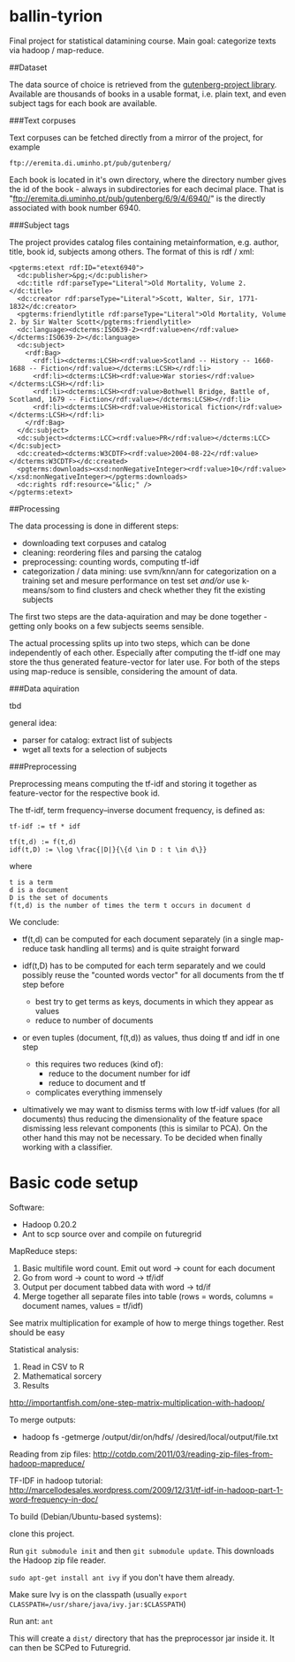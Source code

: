 ballin-tyrion
=============

Final project for statistical datamining course. 
Main goal: categorize texts via hadoop / map-reduce.

##Dataset

The data source of choice is retrieved from the
[gutenberg-project library](http://www.gutenberg.org/).
Available are thousands of books in a usable format, i.e. plain text, and
even subject tags for each book are available.

###Text corpuses

Text corpuses can be fetched directly from a mirror of the project, for example

	ftp://eremita.di.uminho.pt/pub/gutenberg/

Each book is located in it's own directory, where the directory number gives the
id of the book - always in subdirectories for each decimal place.
That is "ftp://eremita.di.uminho.pt/pub/gutenberg/6/9/4/6940/" is the directly
associated with book number 6940.

###Subject tags

The project provides catalog files containing metainformation, e.g. author,
title, book id, subjects among others.
The format of this is rdf / xml:

	<pgterms:etext rdf:ID="etext6940">
	  <dc:publisher>&pg;</dc:publisher>
	  <dc:title rdf:parseType="Literal">Old Mortality, Volume 2.</dc:title>
	  <dc:creator rdf:parseType="Literal">Scott, Walter, Sir, 1771-1832</dc:creator>
	  <pgterms:friendlytitle rdf:parseType="Literal">Old Mortality, Volume 2. by Sir Walter Scott</pgterms:friendlytitle>
	  <dc:language><dcterms:ISO639-2><rdf:value>en</rdf:value></dcterms:ISO639-2></dc:language>
	  <dc:subject>
	    <rdf:Bag>
	      <rdf:li><dcterms:LCSH><rdf:value>Scotland -- History -- 1660-1688 -- Fiction</rdf:value></dcterms:LCSH></rdf:li>
	      <rdf:li><dcterms:LCSH><rdf:value>War stories</rdf:value></dcterms:LCSH></rdf:li>
	      <rdf:li><dcterms:LCSH><rdf:value>Bothwell Bridge, Battle of, Scotland, 1679 -- Fiction</rdf:value></dcterms:LCSH></rdf:li>
	      <rdf:li><dcterms:LCSH><rdf:value>Historical fiction</rdf:value></dcterms:LCSH></rdf:li>
	    </rdf:Bag>
	  </dc:subject>
	  <dc:subject><dcterms:LCC><rdf:value>PR</rdf:value></dcterms:LCC></dc:subject>
	  <dc:created><dcterms:W3CDTF><rdf:value>2004-08-22</rdf:value></dcterms:W3CDTF></dc:created>
	  <pgterms:downloads><xsd:nonNegativeInteger><rdf:value>10</rdf:value></xsd:nonNegativeInteger></pgterms:downloads>
	  <dc:rights rdf:resource="&lic;" />
	</pgterms:etext>

##Processing

The data processing is done in different steps:
- downloading text corpuses and catalog
- cleaning: reordering files and parsing the catalog
- preprocessing: counting words, computing tf-idf
- categorization / data mining:
	use svm/knn/ann for categorization on a training set and mesure performance on test set
	*and/or* 
	use k-means/som to find clusters and check whether they fit the existing subjects

The first two steps are the data-aquiration and may be done together - getting
only books on a few subjects seems sensible.

The actual processing splits up into two steps, which can be done independently
of each other. Especially after computing the tf-idf one may store the thus
generated feature-vector for later use.
For both of the steps using map-reduce is sensible, considering the amount of
data.

###Data aquiration

tbd

general idea:
- parser for catalog: extract list of subjects
- wget all texts for a selection of subjects

###Preprocessing

Preprocessing means computing the tf-idf and storing it together as
feature-vector for the respective book id.

The tf-idf, term frequency–inverse document frequency, is defined as:

	tf-idf := tf * idf

	tf(t,d) := f(t,d)
	idf(t,D) := \log \frac{|D|}{\{d \in D : t \in d\}}

where

	t is a term
	d is a document
	D is the set of documents	
	f(t,d) is the number of times the term t occurs in document d
	
We conclude:
- tf(t,d) can be computed for each document separately (in a single map-reduce
  task handling all terms) and is quite straight forward
- idf(t,D) has to be computed for each term separately and we could possibly
  reuse the "counted words vector" for all documents from the tf step before
	- best try to get terms as keys, documents in which they appear as values 
	- reduce to number of documents 

- or even tuples (document, f(t,d)) as values, thus doing tf and idf in one step
	- this requires two reduces (kind of): 
		- reduce to the document number for idf
		- reduce to document and tf
	- complicates everything immensely

- ultimatively we may want to dismiss terms with low tf-idf values (for all
  documents) thus reducing the dimensionality of the feature space dismissing
  less relevant components (this is similar to PCA). On the other hand this may
  not be necessary. To be decided when finally working with a classifier.

Basic code setup
================

Software:

* Hadoop 0.20.2
* Ant to scp source over and compile on futuregrid

MapReduce steps:

1. Basic multifile word count. Emit out word -> count for each document
2. Go from word -> count to word -> tf/idf
3. Output per document tabbed data with word -> td/if
4. Merge together all separate files into table (rows = words, columns = document names, values = tf/idf)

See matrix multiplication for example of how to merge things together. Rest should be easy

Statistical analysis:

1. Read in CSV to R
2. Mathematical sorcery
3. Results
	
http://importantfish.com/one-step-matrix-multiplication-with-hadoop/

To merge outputs:

* hadoop fs -getmerge /output/dir/on/hdfs/ /desired/local/output/file.txt

Reading from zip files: 
http://cotdp.com/2011/03/reading-zip-files-from-hadoop-mapreduce/

TF-IDF in hadoop tutorial:
http://marcellodesales.wordpress.com/2009/12/31/tf-idf-in-hadoop-part-1-word-frequency-in-doc/

To build (Debian/Ubuntu-based systems):

clone this project.

Run `git submodule init` and then `git submodule update`. This downloads the Hadoop zip file reader.

`sudo apt-get install ant ivy` if you don't have them already.

Make sure Ivy is on the classpath (usually `export CLASSPATH=/usr/share/java/ivy.jar:$CLASSPATH`)

Run ant: `ant`

This will create a `dist/` directory that has the preprocessor jar inside it. It can then be SCPed to Futuregrid.
